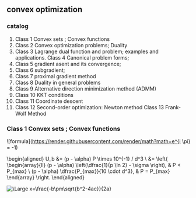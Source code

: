 ## convex optimization

### catalog

1. Class 1 Convex sets ; Convex functions
2. Class 2 Convex optimization problems; Duality
3. Class 3 Lagrange dual function and problem; examples and applications. Class 4 Canonical problem forms;
4. Class 5 gradient asent and its convergence;
5. Class 6 subgradient;
6. Class 7 proximal gradient method
7. Class 8 Duality in general problems
8. Class 9 Alternative direction minimization method (ADMM)
9. Class 10 KKT conditions
10. Class 11 Coordinate descent
11. Class 12 Second-order optimization: Newton method Class 13 Frank-Wolf Method

### Class 1 Convex sets ; Convex functions

![formula](https://render.githubusercontent.com/render/math?math=e^{i \pi} = -1)

\begin{aligned}
U_b &= (p - \alpha) P \times 10^{-1} / d^3 \\ &= \left\{
  \begin{array}{ll}
  (p - \alpha) \left(\dfrac{1}{p \ln 2} - \sigma \right), & P < P_{max} \\
  (p - \alpha) \dfrac{P_{max}}{10 \cdot d^3}, & P = P_{max}
  \end{array}
  \right.
\end{aligned}


<img src="https://latex.codecogs.com/svg.latex?\Large&space;x=\frac{-b\pm\sqrt{b^2-4ac}}{2a}" title="\Large x=\frac{-b\pm\sqrt{b^2-4ac}}{2a}" />
